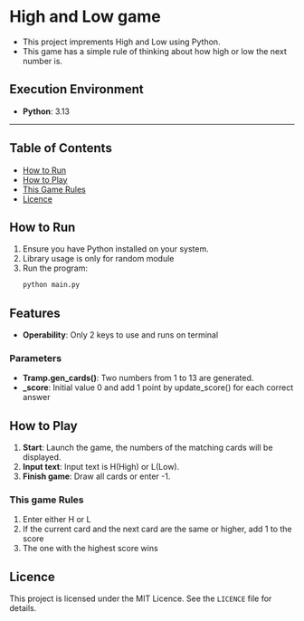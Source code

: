 # **High and Low game**

- This project imprements High and Low using Python.
- This game has a simple rule of thinking about how high or low the next number is.

## **Execution Environment**
- **Python**: 3.13

---

## Table of Contents

- [How to Run](#how-to-run)
- [How to Play](#how-to-play)
- [This Game Rules](#this-game-rules)
- [Licence](#licence)

## How to Run
1. Ensure you have Python installed on your system.
2. Library usage is only for random module
3. Run the program:
   ```bash
   python main.py
   ```

## Features
- **Operability**: Only 2 keys to use and runs on terminal

### Parameters
- **Tramp.gen_cards()**: Two numbers from 1 to 13 are generated.
- **_score**: Initial value 0 and add 1 point by update_score() for each correct answer

## How to Play
1. **Start**: Launch the game, the numbers of the matching cards will be displayed.
2. **Input text**: Input text is H(High) or L(Low).
3. **Finish game**: Draw all cards or enter -1.

### This game Rules
1. Enter either H or L
2. If the current card and the next card are the same or higher, add 1 to the score
3. The one with the highest score wins

## Licence
This project is licensed under the MIT Licence. See the `LICENCE` file for details.
